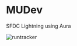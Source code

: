 # MUDev
SFDC Lightning using Aura

![runtracker](https://cloud.githubusercontent.com/assets/11150362/26733820/0420dc44-478a-11e7-80ce-39c5a8abaf0c.png)
